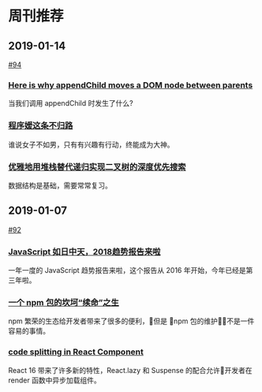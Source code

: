 # 周刊推荐

## 2019-01-14

[#94](https://github.com/CtripFE/fe-weekly/issues/94)

### [Here is why appendChild moves a DOM node between parents](https://blog.angularindepth.com/here-is-why-appendchild-moves-a-dom-node-instead-of-cloning-it-f8ef7a31735c)

当我们调用 appendChild 时发生了什么?

### [程序媛这条不归路](https://tcxx.info/life/406.html)

谁说女子不如男，只有有兴趣有行动，终能成为大神。

### [优雅地用堆栈替代递归实现二叉树的深度优先搜索](https://zhuanlan.zhihu.com/p/54473108)

数据结构是基础，需要常常复习。

## 2019-01-07

[#92](https://github.com/CtripFE/fe-weekly/issues/92)

### [JavaScript 如日中天，2018趋势报告来啦](https://juejin.im/post/5bf3c7a551882511a85283f2)

一年一度的 JavaScript 趋势报告来啦，这个报告从 2016 年开始，今年已经是第三年啦。

### [一个 npm 包的坎坷“续命”之生](https://zhuanlan.zhihu.com/p/53800157)

npm 繁荣的生态给开发者带来了很多的便利，但是 npm 包的维护不是一件容易的事情。

### [code splitting in React Component](https://reactjs.org/docs/code-splitting.html)

React 16 带来了许多新的特性，React.lazy 和 Suspense 的配合允许开发者在 render 函数中异步加载组件。

